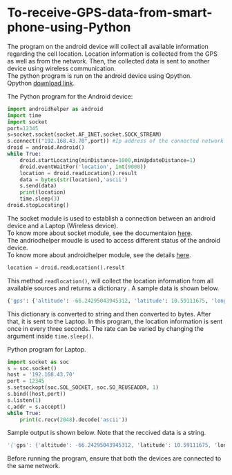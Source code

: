 # To-receive-GPS-data-from-smart-phone-using-Python

The program on the android device will collect all available information regarding the cell location. Location information is collected from the GPS as well as from the network.  Then, the collected data is sent to another device using wireless communication. <br />
The python program is run on the android device using Qpython. <br />
Qpython [download link](https://play.google.com/store/apps/details?id=org.qpython.qpy3&hl=en_IN&gl=US).<br />

The Python program for the Android device:
```python
import androidhelper as android
import time
import socket
port=12345
s=socket.socket(socket.AF_INET,socket.SOCK_STREAM)
s.connect(("192.168.43.70",port)) #Ip address of the connected network
droid = android.Android()
while True:
    droid.startLocating(minDistance=1000,minUpdateDistance=1)
    droid.eventWaitFor('location', int(9000))
    location = droid.readLocation().result
    data = bytes(str(location),'ascii')
    s.send(data)
    print(location)
    time.sleep(3)    
droid.stopLocating()
```
The socket module is used to establish a connection between an android device and a Laptop (Wireless device).<br/>
To know more about socket module, see the documentaion [here](https://docs.python.org/3/library/socket.html#socket.socket.listen).<br/>
The andriodhelper moudle is used to access different status of the android device.<br/>
To know more about androidhelper module, see the details [here](https://github.com/isislovecruft/android-locale-hack).
```python
location = droid.readLocation().result
```
This method ```readlocation()```, will collect the location information from all available sources and returns a dictionary . A sample data is shown below.
```python
{'gps': {'altitude': -66.24295043945312, 'latitude': 10.59111675, 'longitude': 76.2170966, 'time': 1616769609000, 'accuracy': 3.2160000801086426, 'speed': 0, 'provider': 'gps', 'bearing': 0}, 'network': {'altitude': 0, 'latitude': 10.5894624, 'longitude': 76.214415, 'time': 1616769602806, 'accuracy': 1500, 'speed': 0, 'provider': 'network', 'bearing': 0}}
```
This dictionary  is converted to string and then converted to bytes. After that, it is sent to the Laptop. In this program, the location information is sent once in every three seconds. The rate can be varied by changing the argument inside ```time.sleep()```.<br/>

Python program for Laptop.
```python
import socket as soc
s = soc.socket()
host = '192.168.43.70'
port = 12345
s.setsockopt(soc.SOL_SOCKET, soc.SO_REUSEADDR, 1)
s.bind((host,port))
s.listen(1)
c,addr = s.accept()
while True:
    print(c.recv(2048).decode('ascii'))
```
Sample output is shown below. Note that the reccived data is a string.
```python
'{'gps': {'altitude': -66.24295043945312, 'latitude': 10.59111675, 'longitude': 76.2170966, 'time': 1616769609000, 'accuracy': 3.2160000801086426, 'speed': 0, 'provider': 'gps', 'bearing': 0}, 'network': {'altitude': 0, 'latitude': 10.5894624, 'longitude': 76.214415, 'time': 1616769602806, 'accuracy': 1500, 'speed': 0, 'provider': 'network', 'bearing': 0}}'
```
Before running the program, ensure that both the devices are connected to the same network.
